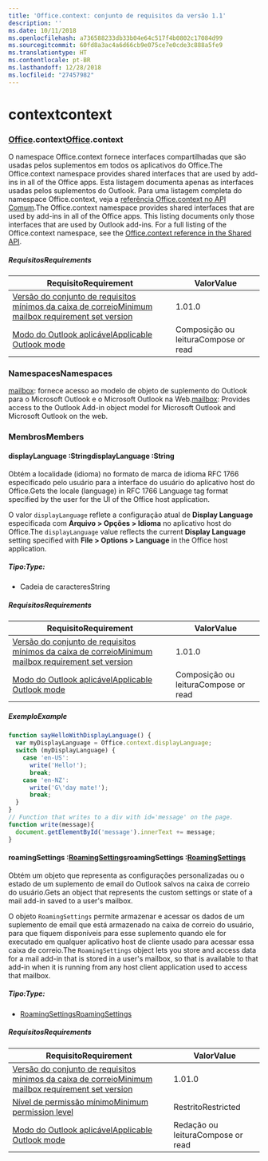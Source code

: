 ```yaml
---
title: 'Office.context: conjunto de requisitos da versão 1.1'
description: ''
ms.date: 10/11/2018
ms.openlocfilehash: a736588233db33b04e64c517f4b0802c17084d99
ms.sourcegitcommit: 60fd8a3ac4a6d66cb9e075ce7e0cde3c888a5fe9
ms.translationtype: HT
ms.contentlocale: pt-BR
ms.lasthandoff: 12/28/2018
ms.locfileid: "27457982"
---
```

# <a name="context"></a><span data-ttu-id="9966f-102">context</span><span class="sxs-lookup"><span data-stu-id="9966f-102">context</span></span>

### <a name="officeofficemdcontext"></a><span data-ttu-id="9966f-103">[Office](Office.md).context</span><span class="sxs-lookup"><span data-stu-id="9966f-103">[Office](Office.md).context</span></span>

<span data-ttu-id="9966f-104">O namespace Office.context fornece interfaces compartilhadas que são usadas pelos suplementos em todos os aplicativos do Office.</span><span class="sxs-lookup"><span data-stu-id="9966f-104">The Office.context namespace provides shared interfaces that are used by add-ins in all of the Office apps.</span></span> <span data-ttu-id="9966f-105">Esta listagem documenta apenas as interfaces usadas pelos suplementos do Outlook. Para uma listagem completa do namespace Office.context, veja a [referência Office.context no API Comum](/javascript/api/office/office.context).</span><span class="sxs-lookup"><span data-stu-id="9966f-105">The Office.context namespace provides shared interfaces that are used by add-ins in all of the Office apps. This listing documents only those interfaces that are used by Outlook add-ins. For a full listing of the Office.context namespace, see the [Office.context reference in the Shared API](/javascript/api/office/office.context).</span></span>


##### <a name="requirements"></a><span data-ttu-id="9966f-106">Requisitos</span><span class="sxs-lookup"><span data-stu-id="9966f-106">Requirements</span></span>

|<span data-ttu-id="9966f-107">Requisito</span><span class="sxs-lookup"><span data-stu-id="9966f-107">Requirement</span></span>| <span data-ttu-id="9966f-108">Valor</span><span class="sxs-lookup"><span data-stu-id="9966f-108">Value</span></span>|
|---|---|
|[<span data-ttu-id="9966f-109">Versão do conjunto de requisitos mínimos da caixa de correio</span><span class="sxs-lookup"><span data-stu-id="9966f-109">Minimum mailbox requirement set version</span></span>](/office/dev/add-ins/reference/requirement-sets/outlook-api-requirement-sets)| <span data-ttu-id="9966f-110">1.0</span><span class="sxs-lookup"><span data-stu-id="9966f-110">1.0</span></span>|
|[<span data-ttu-id="9966f-111">Modo do Outlook aplicável</span><span class="sxs-lookup"><span data-stu-id="9966f-111">Applicable Outlook mode</span></span>](https://docs.microsoft.com/outlook/add-ins/#extension-points)| <span data-ttu-id="9966f-112">Composição ou leitura</span><span class="sxs-lookup"><span data-stu-id="9966f-112">Compose or read</span></span>|

### <a name="namespaces"></a><span data-ttu-id="9966f-113">Namespaces</span><span class="sxs-lookup"><span data-stu-id="9966f-113">Namespaces</span></span>

<span data-ttu-id="9966f-114">[mailbox](office.context.mailbox.md): fornece acesso ao modelo de objeto de suplemento do Outlook para o Microsoft Outlook e o Microsoft Outlook na Web.</span><span class="sxs-lookup"><span data-stu-id="9966f-114">[mailbox](office.context.mailbox.md): Provides access to the Outlook Add-in object model for Microsoft Outlook and Microsoft Outlook on the web.</span></span>

### <a name="members"></a><span data-ttu-id="9966f-115">Membros</span><span class="sxs-lookup"><span data-stu-id="9966f-115">Members</span></span>

####  <a name="displaylanguage-string"></a><span data-ttu-id="9966f-116">displayLanguage :String</span><span class="sxs-lookup"><span data-stu-id="9966f-116">displayLanguage :String</span></span>

<span data-ttu-id="9966f-117">Obtém a localidade (idioma) no formato de marca de idioma RFC 1766 especificado pelo usuário para a interface do usuário do aplicativo host do Office.</span><span class="sxs-lookup"><span data-stu-id="9966f-117">Gets the locale (language) in RFC 1766 Language tag format specified by the user for the UI of the Office host application.</span></span>

<span data-ttu-id="9966f-118">O valor `displayLanguage` reflete a configuração atual de **Display Language** especificada com **Arquivo > Opções > Idioma** no aplicativo host do Office.</span><span class="sxs-lookup"><span data-stu-id="9966f-118">The `displayLanguage` value reflects the current **Display Language** setting specified with **File > Options > Language** in the Office host application.</span></span>

##### <a name="type"></a><span data-ttu-id="9966f-119">Tipo:</span><span class="sxs-lookup"><span data-stu-id="9966f-119">Type:</span></span>

*   <span data-ttu-id="9966f-120">Cadeia de caracteres</span><span class="sxs-lookup"><span data-stu-id="9966f-120">String</span></span>

##### <a name="requirements"></a><span data-ttu-id="9966f-121">Requisitos</span><span class="sxs-lookup"><span data-stu-id="9966f-121">Requirements</span></span>

|<span data-ttu-id="9966f-122">Requisito</span><span class="sxs-lookup"><span data-stu-id="9966f-122">Requirement</span></span>| <span data-ttu-id="9966f-123">Valor</span><span class="sxs-lookup"><span data-stu-id="9966f-123">Value</span></span>|
|---|---|
|[<span data-ttu-id="9966f-124">Versão do conjunto de requisitos mínimos da caixa de correio</span><span class="sxs-lookup"><span data-stu-id="9966f-124">Minimum mailbox requirement set version</span></span>](/office/dev/add-ins/reference/requirement-sets/outlook-api-requirement-sets)| <span data-ttu-id="9966f-125">1.0</span><span class="sxs-lookup"><span data-stu-id="9966f-125">1.0</span></span>|
|[<span data-ttu-id="9966f-126">Modo do Outlook aplicável</span><span class="sxs-lookup"><span data-stu-id="9966f-126">Applicable Outlook mode</span></span>](https://docs.microsoft.com/outlook/add-ins/#extension-points)| <span data-ttu-id="9966f-127">Composição ou leitura</span><span class="sxs-lookup"><span data-stu-id="9966f-127">Compose or read</span></span>|

##### <a name="example"></a><span data-ttu-id="9966f-128">Exemplo</span><span class="sxs-lookup"><span data-stu-id="9966f-128">Example</span></span>

```js
function sayHelloWithDisplayLanguage() {
  var myDisplayLanguage = Office.context.displayLanguage;
  switch (myDisplayLanguage) {
    case 'en-US':
      write('Hello!');
      break;
    case 'en-NZ':
      write('G\'day mate!');
      break;
  }
}
// Function that writes to a div with id='message' on the page.
function write(message){
  document.getElementById('message').innerText += message;
}
```

####  <a name="roamingsettings-roamingsettingsjavascriptapioutlook11officeroamingsettings"></a><span data-ttu-id="9966f-129">roamingSettings :[RoamingSettings](/javascript/api/outlook_1_1/office.RoamingSettings)</span><span class="sxs-lookup"><span data-stu-id="9966f-129">roamingSettings :[RoamingSettings](/javascript/api/outlook_1_1/office.RoamingSettings)</span></span>

<span data-ttu-id="9966f-130">Obtém um objeto que representa as configurações personalizadas ou o estado de um suplemento de email do Outlook salvos na caixa de correio do usuário.</span><span class="sxs-lookup"><span data-stu-id="9966f-130">Gets an object that represents the custom settings or state of a mail add-in saved to a user's mailbox.</span></span>

<span data-ttu-id="9966f-131">O objeto `RoamingSettings` permite armazenar e acessar os dados de um suplemento de email que está armazenado na caixa de correio do usuário, para que fiquem disponíveis para esse suplemento quando ele for executado em qualquer aplicativo host de cliente usado para acessar essa caixa de correio.</span><span class="sxs-lookup"><span data-stu-id="9966f-131">The `RoamingSettings` object lets you store and access data for a mail add-in that is stored in a user's mailbox, so that is available to that add-in when it is running from any host client application used to access that mailbox.</span></span>

##### <a name="type"></a><span data-ttu-id="9966f-132">Tipo:</span><span class="sxs-lookup"><span data-stu-id="9966f-132">Type:</span></span>

*   [<span data-ttu-id="9966f-133">RoamingSettings</span><span class="sxs-lookup"><span data-stu-id="9966f-133">RoamingSettings</span></span>](/javascript/api/outlook_1_1/office.RoamingSettings)

##### <a name="requirements"></a><span data-ttu-id="9966f-134">Requisitos</span><span class="sxs-lookup"><span data-stu-id="9966f-134">Requirements</span></span>

|<span data-ttu-id="9966f-135">Requisito</span><span class="sxs-lookup"><span data-stu-id="9966f-135">Requirement</span></span>| <span data-ttu-id="9966f-136">Valor</span><span class="sxs-lookup"><span data-stu-id="9966f-136">Value</span></span>|
|---|---|
|[<span data-ttu-id="9966f-137">Versão do conjunto de requisitos mínimos da caixa de correio</span><span class="sxs-lookup"><span data-stu-id="9966f-137">Minimum mailbox requirement set version</span></span>](/office/dev/add-ins/reference/requirement-sets/outlook-api-requirement-sets)| <span data-ttu-id="9966f-138">1.0</span><span class="sxs-lookup"><span data-stu-id="9966f-138">1.0</span></span>|
|[<span data-ttu-id="9966f-139">Nível de permissão mínimo</span><span class="sxs-lookup"><span data-stu-id="9966f-139">Minimum permission level</span></span>](https://docs.microsoft.com/outlook/add-ins/understanding-outlook-add-in-permissions)| <span data-ttu-id="9966f-140">Restrito</span><span class="sxs-lookup"><span data-stu-id="9966f-140">Restricted</span></span>|
|[<span data-ttu-id="9966f-141">Modo do Outlook aplicável</span><span class="sxs-lookup"><span data-stu-id="9966f-141">Applicable Outlook mode</span></span>](https://docs.microsoft.com/outlook/add-ins/#extension-points)| <span data-ttu-id="9966f-142">Redação ou leitura</span><span class="sxs-lookup"><span data-stu-id="9966f-142">Compose or read</span></span>|